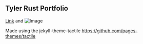 ## Tyler Rust Portfolio

[Link](url) and ![Image](https://github.com/strrules105/Portfolio/blob/main/Self-Picture.png)

Made using the jekyll-theme-tactile https://github.com/pages-themes/tactile
